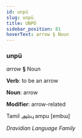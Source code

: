 ```yaml
---
id: unpü
slug: unpü
title: UNPÜ
sidebar_position: 81
hoverText: arrow § Noun
---
```


### unpü

*arrow* **§** Noun

**Verb**: to be an arrow

**Noun**: arrow

**Modifier**: arrow-related

Tamil அம்பு ampu [ɐmbɯ]

*Dravidian Language Family*